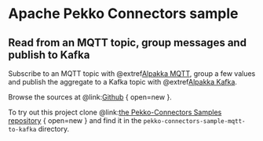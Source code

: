 # Apache Pekko Connectors sample

## Read from an MQTT topic, group messages and publish to Kafka

Subscribe to an MQTT topic with @extref[Alpakka MQTT](alpakka:/mqtt.html), group a few values and publish the aggregate to a Kafka topic with @extref[Alpakka Kafka](alpakka-kafka:).

Browse the sources at @link:[Github](https://github.com/apache/incubator-pekko-connectors-samples/tree/main/pekko-connectors-sample-mqtt-to-kafka) { open=new }.

To try out this project clone @link:[the Pekko-Connectors Samples repository](https://github.com/apache/incubator-pekko-connectors-samples) { open=new } and find it in the `pekko-connectors-sample-mqtt-to-kafka` directory.

